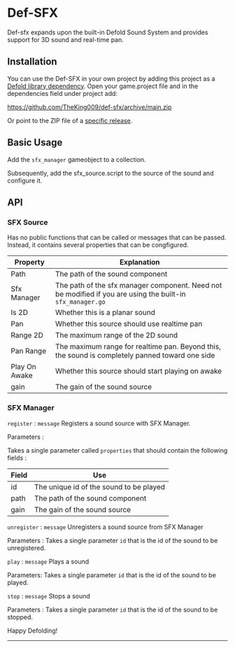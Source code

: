 # Def-SFX

Def-sfx expands upon the built-in Defold Sound System and provides support for 3D sound and real-time pan.

## Installation

You can use the Def-SFX in your own project by adding this project as a [Defold library dependency](http://www.defold.com/manuals/libraries/). Open your game.project file and in the dependencies field under project add:

https://github.com/TheKing009/def-sfx/archive/main.zip

Or point to the ZIP file of a [specific release](https://github.com/TheKing009/def-sfx/releases).

## Basic Usage

Add the ```sfx_manager``` gameobject to a collection.

Subsequently, add the sfx_source.script to the source of the sound and configure it.

## API

### SFX Source

Has no public functions that can be called or messages that can be passed. Instead, it contains several properties that can be congfigured.

|Property |Explanation|
|------|-----------------------------------------|
| Path | The path of the sound component         |
|Sfx Manager|The path of the sfx manager component. Need not be modified if you are using the built-in ```sfx_manager.go```|
|Is 2D|Whether this is a planar sound|
|Pan|Whether this source should use realtime pan|
|Range 2D| The maximum range of the 2D sound|
|Pan Range| The maximum range for realtime pan. Beyond this, the sound is completely panned toward one side|
|Play On Awake|Whether this source should start playing on awake|
| gain | The gain of the sound source            |

### SFX Manager

```register``` : ```message```
Registers a sound source with SFX Manager.

Parameters :

Takes a single parameter called ```properties``` that should contain the following fields : 

|Field |Use|
|------|-----------------------------------------|
| id   | The unique id of the sound to be played |
| path | The path of the sound component         |
| gain | The gain of the sound source            |

```unregister``` : ```message``` Unregisters a sound source from SFX Manager

Parameters :
Takes a single parameter ```id``` that is the id of the sound to be unregistered.

```play``` : ```message``` Plays a sound

Parameters:
Takes a single parameter ```id``` that is the id of the sound to be played.

```stop``` : ```message``` Stops a sound

Parameters :
Takes a single parameter ```id``` that is the id of the sound to be stopped.

Happy Defolding!

---

